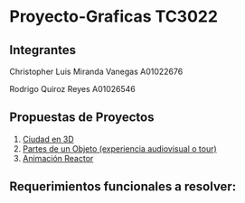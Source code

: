 # Proyecto-Graficas TC3022
## Integrantes
Christopher Luis Miranda Vanegas A01022676

Rodrigo Quiroz Reyes A01026546

## Propuestas de Proyectos 
1. [Ciudad en 3D](https://codepen.io/vcomics/pen/aGmoae)
2. [Partes de un Objeto (experiencia audiovisual o tour)](https://farfromhere.emmitfenn.com)
3. [Animación Reactor](https://farfromhere.emmitfenn.com)

## Requerimientos funcionales a resolver:






